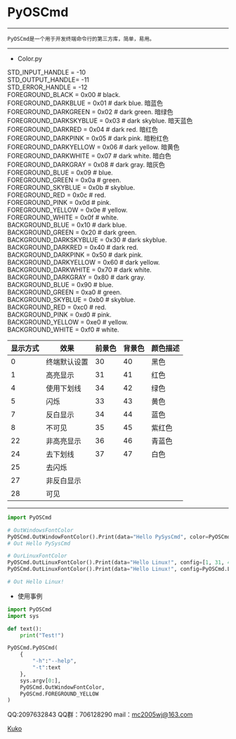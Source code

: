 # PyOSCmd
___

    PyOSCmd是一个用于开发终端命令行的第三方库，简单，易用。

___
- Color.py


<p>
STD_INPUT_HANDLE = -10 <br>
STD_OUTPUT_HANDLE= -11 <br>
STD_ERROR_HANDLE = -12 <br>
FOREGROUND_BLACK = 0x00 # black. <br>
FOREGROUND_DARKBLUE = 0x01 # dark blue. 暗蓝色 <br>
FOREGROUND_DARKGREEN = 0x02 # dark green. 暗绿色 <br>
FOREGROUND_DARKSKYBLUE = 0x03 # dark skyblue. 暗天蓝色 <br>
FOREGROUND_DARKRED = 0x04 # dark red. 暗红色 <br>
FOREGROUND_DARKPINK = 0x05 # dark pink. 暗粉红色 <br>
FOREGROUND_DARKYELLOW = 0x06 # dark yellow. 暗黄色 <br>
FOREGROUND_DARKWHITE = 0x07 # dark white. 暗白色 <br>
FOREGROUND_DARKGRAY = 0x08 # dark gray. 暗灰色 <br>
FOREGROUND_BLUE = 0x09 # blue. <br>
FOREGROUND_GREEN = 0x0a # green. <br>
FOREGROUND_SKYBLUE = 0x0b # skyblue. <br>
FOREGROUND_RED = 0x0c # red. <br>
FOREGROUND_PINK = 0x0d # pink. <br>
FOREGROUND_YELLOW = 0x0e # yellow. <br>
FOREGROUND_WHITE = 0x0f # white. <br>
BACKGROUND_BLUE = 0x10 # dark blue. <br>
BACKGROUND_GREEN = 0x20 # dark green. <br>
BACKGROUND_DARKSKYBLUE = 0x30 # dark skyblue. <br>
BACKGROUND_DARKRED = 0x40 # dark red. <br>
BACKGROUND_DARKPINK = 0x50 # dark pink. <br>
BACKGROUND_DARKYELLOW = 0x60 # dark yellow. <br>
BACKGROUND_DARKWHITE = 0x70 # dark white. <br>
BACKGROUND_DARKGRAY = 0x80 # dark gray. <br>
BACKGROUND_BLUE = 0x90 # blue. <br>
BACKGROUND_GREEN = 0xa0 # green. <br>
BACKGROUND_SKYBLUE = 0xb0 # skyblue. <br>
BACKGROUND_RED = 0xc0 # red. <br>
BACKGROUND_PINK = 0xd0 # pink. <br>
BACKGROUND_YELLOW = 0xe0 # yellow. <br>
BACKGROUND_WHITE = 0xf0 # white. <br>
</p>

| 显示方式 | 效果     | 前景色 | 背景色 | 颜色描述 |
|------|--------|-----|-----|------|
| 0    | 终端默认设置 | 30  | 40  | 黑色   |
| 1    | 高亮显示   | 31  | 41  | 红色   |
| 4    | 使用下划线  | 34  | 42  | 绿色   |
| 5    | 闪烁     | 33  | 43  | 黄色   |
| 7    | 反白显示   | 34  | 44  | 蓝色   |
| 8    | 不可见    | 35  | 45  | 紫红色  |
| 22   | 非高亮显示  | 36  | 46  | 青蓝色  |
| 24   | 去下划线   | 37  | 47  | 白色   |
| 25   | 去闪烁    |     |     |      |
| 27   | 非反白显示  |     |     |      |
| 28   | 可见     |     |     |      |

___

```python
import PyOSCmd

# OutWindowsFontColor
PyOSCmd.OutWindowFontColor().Print(data="Hello PySysCmd", color=PyOSCmd.LINUX_BOLD)
# Out Hello PySysCmd

# OurLinuxFontColor
PyOSCmd.OutLinuxFontColor().Print(data="Hello Linux!", config=[1, 31, 47])
PyOSCmd.OutLinuxFontColor().Print(data="Hello Linux!", config=PyOSCmd.LINUX_WARNING)

# Out Hello Linux!

```

- 使用事例

```python
import PyOSCmd
import sys

def text():
    print("Test!")

PyOSCmd.PyOSCmd(
    {
        "-h":"--help",
        "-t":text
    },
    sys.argv[0:],
    PyOSCmd.OutWindowFontColor,
    PyOSCmd.FOREGROUND_YELLOW
)
```

QQ:2097632843
QQ群：706128290
mail：mc2005wj@163.com

[Kuko](https://www.kuko.icu/)